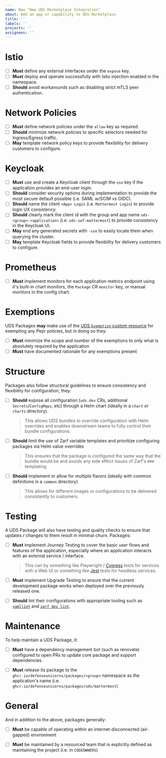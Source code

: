 ```yaml
---
name: New "New UDS Marketplace Integration"
about: Add an app or capability to UDS Marketplace
title: ''
labels: ''
projects: ''
assignees: ''
---
```



# Istio

- [ ] **Must** define any external interfaces under the `expose` key.
- [ ] **Must** deploy and operate successfully with Istio injection enabled in the namespace.
- [ ] **Should** avoid workarounds such as disabling strict mTLS peer authentication.

# Network Policies

- [ ] **Must** define network policies under the `allow` key as required.
- [ ] **Should** minimize network policies to specific selectors needed for Ingress/Egress traffic.
- [ ] **May** template network policy keys to provide flexibility for delivery customers to configure.

# Keycloak

- [ ] **Must** use and create a Keycloak client through the `sso` key if the application provides an end-user login.
- [ ] **Should** consider security options during implementation to provide the most secure default possible (i.e. SAML w/SCIM vs OIDC).
- [ ] **Should** name the client `<App> Login` (i.e. `Mattermost Login`) to provide login UX consistency.
- [ ] **Should** clearly mark the client id with the group and app name `uds-<group>-<application>` (i.e. `uds-swf-mattermost`) to provide consistency in the Keycloak UI.
- [ ] **May** end any generated secrets with `-sso` to easily locate them when querying the cluster.
- [ ] **May** template Keycloak fields to provide flexibility for delivery customers to configure.

# Prometheus

- [ ] **Must** implement monitors for each application metrics endpoint using it's built-in chart monitors, the `Package` CR `monitor` key, or manual monitors in the config chart.

# Exemptions

UDS Packages **may** make use of the [UDS `Exemption` custom resource](https://github.com/defenseunicorns/uds-core/blob/main/src/pepr/operator/README.md#example-uds-exemption-cr) for exempting any Pepr policies, but in doing so they:

- [ ] **Must** minimize the scope and number of the exemptions to only what is absolutely required by the application
- [ ] **Must** have documented rationale for any exemptions present

# Structure

Packages also follow structural guidelines to ensure consistency and flexibility for configuration, they:

- [ ] **Should** expose all configuration (`uds.dev` CRs, additional `Secrets`/`ConfigMaps`, etc) through a Helm chart (ideally in a `chart` or `charts` directory).
  > This allows UDS bundles to override configuration with Helm overrides and enables downstream teams to fully control their bundle configurations.

- [ ] **Should** limit the use of Zarf variable templates and prioritize configuring packages via Helm value overrides
  > This ensures that the package is configured the same way that the bundle would be and avoids any side effect issues of Zarf's `###` templating

- [ ] **Should** implement or allow for multiple flavors (ideally with common definitions in a `common` directory)
  > This allows for different images or configurations to be delivered consistently to customers.

# Testing

A UDS Package will also have testing and quality checks to ensure that updates / changes to them result in minimal churn.  Packages:

- [ ] **Must** implement Journey Testing to cover the basic user flows and features of the application, especially where an application interacts with an external service / interface.
  > This can by something like Playwright / [Cypress](https://github.com/defenseunicorns/uds-identity-config/tree/main/src/test/cypress) tests for services with a Web UI or something like [Jest](https://github.com/defenseunicorns/uds-package-gitlab-runner/tree/main/test) tests for headless services.

- [ ] **Must** implement Upgrade Testing to ensure that the current development package works when deployed over the previously released one.

- [ ] **Should** lint their configurations with appropriate tooling such as [`yamllint`](https://github.com/adrienverge/yamllint) and [`zarf dev lint`](https://docs.zarf.dev/commands/zarf_dev_lint/).


# Maintenance

To help maintain a UDS Package, it:

- [ ] **Must** have a dependency management bot (such as renovate) configured to open PRs to update core package and support dependencies.

- [ ] **Must** release its package to the `ghcr.io/defenseunicorns/packages/<group>` namespace as the application's name (i.e. `ghcr.io/defenseunicorns/packages/uds/mattermost`)

# General

And in addition to the above, packages generally:

- [ ] **Must** be capable of operating within an internet-disconnected (air-gapped) environment

- [ ] **Must** be maintained by a resourced team that is explicitly defined as maintaining the project (i.e. in `CODEOWNERS`)
